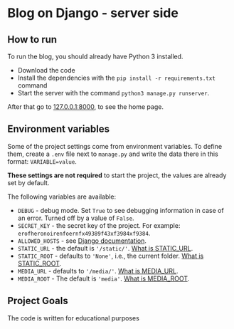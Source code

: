 # Blog on Django - server side

## How to run

To run the blog, you should already have Python 3 installed.

- Download the code
- Install the dependencies with the `pip install -r requirements.txt` command
- Start the server with the command `python3 manage.py runserver`.

After that go to [127.0.0.1:8000](http://127.0.0.1:8000), to see the home page.

## Environment variables

Some of the project settings come from environment variables. To define them, create a `.env` file next to `manage.py` and write the data there in this format: `VARIABLE=value`.

**These settings are not required** to start the project, the values are already set by default.

The following variables are available:
- `DEBUG` - debug mode. Set `True` to see debugging information in case of an error. Turned off by a value of `False`.
- `SECRET_KEY` - the secret key of the project. For example: `erofheronoirenfoernfx49389f43xf3984xf9384`.
- `ALLOWED_HOSTS` - see [Django documentation](https://docs.djangoproject.com/en/3.1/ref/settings/#allowed-hosts).
- `STATIC_URL` - the default is `'/static/'`. [What is STATIC_URL](https://docs.djangoproject.com/en/3.0/ref/settings/#std:setting-STATIC_URL).
- `STATIC_ROOT` - defaults to `'None'`, i.e., the current folder. [What is STATIC_ROOT](https://docs.djangoproject.com/en/3.0/ref/settings/#std:setting-STATIC_ROOT).
- `MEDIA_URL` - defaults to `'/media/'`. [What is MEDIA_URL](https://docs.djangoproject.com/en/3.0/ref/settings/#std:setting-MEDIA_URL).
- `MEDIA_ROOT` - The default is `'media'`. [What is MEDIA_ROOT](https://docs.djangoproject.com/en/3.0/ref/settings/#std:setting-MEDIA_ROOT).

## Project Goals

The code is written for educational purposes
